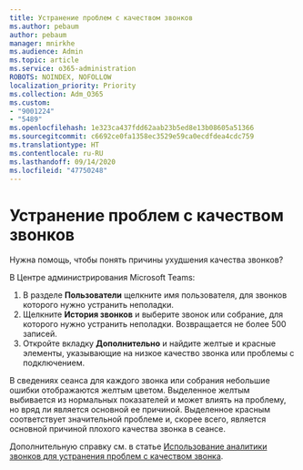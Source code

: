 ```yaml
---
title: Устранение проблем с качеством звонков
ms.author: pebaum
author: pebaum
manager: mnirkhe
ms.audience: Admin
ms.topic: article
ms.service: o365-administration
ROBOTS: NOINDEX, NOFOLLOW
localization_priority: Priority
ms.collection: Adm_O365
ms.custom:
- "9001224"
- "5489"
ms.openlocfilehash: 1e323ca437fdd62aab23b5ed8e13b08605a51366
ms.sourcegitcommit: c6692ce0fa1358ec3529e59ca0ecdfdea4cdc759
ms.translationtype: HT
ms.contentlocale: ru-RU
ms.lasthandoff: 09/14/2020
ms.locfileid: "47750248"
---
```

# <a name="troubleshoot-call-quality-problems"></a>Устранение проблем с качеством звонков

Нужна помощь, чтобы понять причины ухудшения качества звонков?

В Центре администрирования Microsoft Teams:

1. В разделе **Пользователи** щелкните имя пользователя, для звонков которого нужно устранить неполадки.
2. Щелкните **История звонков** и выберите звонок или собрание, для которого нужно устранить неполадки. Возвращается не более 500 записей.
3. Откройте вкладку **Дополнительно** и найдите желтые и красные элементы, указывающие на низкое качество звонка или проблемы с подключением.

В сведениях сеанса для каждого звонка или собрания небольшие ошибки отображаются желтым цветом. Выделенное желтым выбивается из нормальных показателей и может влиять на проблему, но вряд ли является основной ее причиной. Выделенное красным соответствует значительной проблеме и, скорее всего, является основной причиной плохого качества звонка в сеансе.

Дополнительную справку см. в статье [Использование аналитики звонков для устранения проблем с качеством звонка](https://docs.microsoft.com/microsoftteams/use-call-analytics-to-troubleshoot-poor-call-quality#troubleshoot-call-quality-problems-using-call-analytics).
